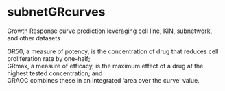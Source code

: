 # subnetGRcurves
Growth Response curve prediction leveraging cell line, KIN, subnetwork, and other datasets

GR50, a measure of potency, is the concentration of drug that reduces cell proliferation rate by one-half;  
GRmax, a measure of efficacy, is the maximum effect of a drug at the highest tested concentration; and   
GRAOC combines these in an integrated ‘area over the curve’ value.  
